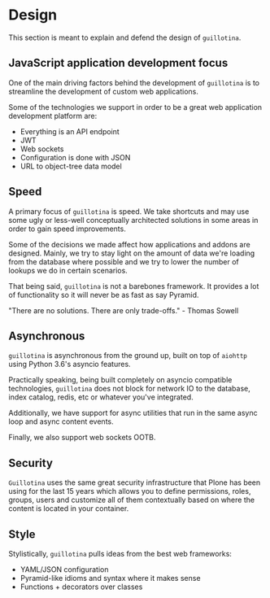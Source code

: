 # Design

This section is meant to explain and defend the design of `guillotina`.


## JavaScript application development focus

One of the main driving factors behind the development of `guillotina` is to
streamline the development of custom web applications.

Some of the technologies we support in order to be a great web application development
platform are:

- Everything is an API endpoint
- JWT
- Web sockets
- Configuration is done with JSON
- URL to object-tree data model

## Speed

A primary focus of `guillotina` is speed. We take shortcuts and may use some
ugly or less-well conceptually architected solutions in some areas in order
to gain speed improvements.

Some of the decisions we made affect how applications and addons are designed.
Mainly, we try to stay light on the amount of data we're loading from the
database where possible and we try to lower the number of lookups we do in
certain scenarios.

That being said, `guillotina` is not a barebones framework. It provides a lot
of functionality so it will never be as fast as say Pyramid.

"There are no solutions. There are only trade-offs." - Thomas Sowell


## Asynchronous

`guillotina` is asynchronous from the ground up, built on top of `aiohttp`
using Python 3.6's asyncio features.

Practically speaking, being built completely on asyncio compatible technologies,
`guillotina` does not block for network IO to the database, index catalog,
redis, etc or whatever you've integrated.

Additionally, we have support for async utilities that run in the same async
loop and async content events.

Finally, we also support web sockets OOTB.


## Security

`Guillotina` uses the same great security infrastructure that Plone
has been using for the last 15 years which allows you to define permissions, roles,
groups, users and customize all of them contextually based on where the content
is located in your container.


## Style

Stylistically, `guillotina` pulls ideas from the best web frameworks:

- YAML/JSON configuration
- Pyramid-like idioms and syntax where it makes sense
- Functions + decorators over classes
